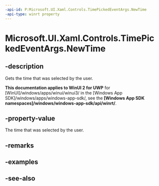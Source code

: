 ```yaml
---
-api-id: P:Microsoft.UI.Xaml.Controls.TimePickedEventArgs.NewTime
-api-type: winrt property
---
```


<!-- Property syntax
public Windows.Foundation.TimeSpan NewTime { get; }
-->

# Microsoft.UI.Xaml.Controls.TimePickedEventArgs.NewTime

## -description
Gets the time that was selected by the user.

**This documentation applies to WinUI 2 for UWP** for [WinUI]/windows/apps/winui/winui3/ in the [Windows App SDK]/windows/apps/windows-app-sdk/, see the **[Windows App SDK namespaces]/windows/windows-app-sdk/api/winrt/**.

## -property-value
The time that was selected by the user.

## -remarks

## -examples

## -see-also
